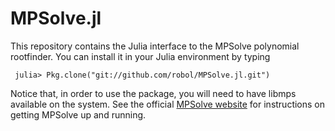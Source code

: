 # MPSolve.jl
This repository contains the Julia interface to the MPSolve
polynomial rootfinder. You can install it in your Julia environment
by typing 
```
 julia> Pkg.clone("git://github.com/robol/MPSolve.jl.git")
```
Notice that, in order to use the package, you will need to have
libmps available on the system. See the official [MPSolve website](http://numpi.dm.unipi.it/mpsolve/)
for instructions on getting MPSolve up and running. 



